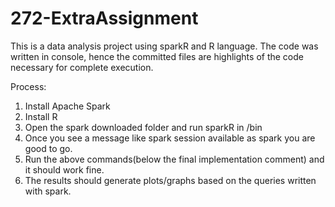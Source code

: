 # 272-ExtraAssignment

This is a data analysis project using sparkR and R language.
The code was written in console, hence the committed files are highlights of the code necessary for complete execution.

Process:
1. Install Apache Spark
2. Install R
3. Open the spark downloaded folder and run sparkR in /bin
4. Once you see a message like spark session available as spark you are good to go.
5. Run the above commands(below the final implementation comment) and it should work fine.
6. The results should generate plots/graphs based on the queries written with spark.